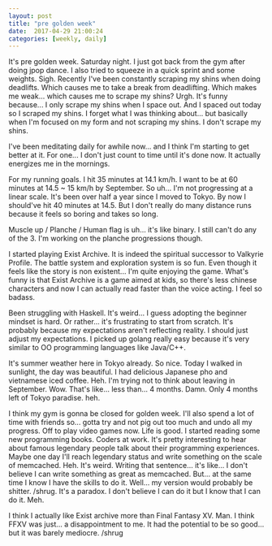 ```yaml
---
layout: post
title: "pre golden week"
date:  2017-04-29 21:00:24
categories: [weekly, daily]
---
```

It's pre golden week. Saturday night. I just got back from the gym after doing jpop dance. I also tried to squeeze in a quick sprint and some weights. Sigh. Recently I've been constantly scraping my shins when doing deadlifts. Which causes me to take a break from deadlifting. Which makes me weak... which causes me to scrape my shins? Urgh. It's funny because... I only scrape my shins when I space out. And I spaced out today so I scraped my shins. I forget what I was thinking about... but basically when I'm focused on my form and not scraping my shins. I don't scrape my shins. 

I've been meditating daily for awhile now... and I think I'm starting to get better at it. For one... I don't just count to time until it's done now. It actually energizes me in the mornings. 

For my running goals. I hit 35 minutes at 14.1 km/h. I want to be at 60 minutes at 14.5 ~ 15 km/h by September. So uh... I'm not progressing at a linear scale. It's been over half a year since I moved to Tokyo. By now I should've hit 40 minutes at 14.5. But I don't really do many distance runs because it feels so boring and takes so long.

Muscle up / Planche / Human flag is uh... it's like binary. I still can't do any of the 3. I'm working on the planche progressions though.

I started playing Exist Archive. It is indeed the spiritual successor to Valkyrie Profile. The battle system and exploration system is so fun. Even though it feels like the story is non existent... I'm quite enjoying the game. What's funny is that Exist Archive is a game aimed at kids, so there's less chinese characters and now I can actually read faster than the voice acting. I feel so badass.

Been struggling with Haskell. It's weird... I guess adopting the beginner mindset is hard. Or rather... it's frustrating to start from scratch. It's probably because my expectations aren't reflecting reality. I should just adjust my expectations. I picked up golang really easy because it's very similar to OO programming languages like Java/C++. 

It's summer weather here in Tokyo already. So nice. Today I walked in sunlight, the day was beautiful. I had delicious Japanese pho and vietnamese iced coffee. Heh. I'm trying not to think about leaving in September. Wow. That's like... less than... 4 months. Damn. Only 4 months left of Tokyo paradise. heh.

I think my gym is gonna be closed for golden week. I'll also spend a lot of time with friends so... gotta try and not pig out too much and undo all my progress. Off to play video games now. Life is good. I started reading some new programming books. Coders at work. It's pretty interesting to hear about famous legendary people talk about their programming experiences. Maybe one day I'll reach legendary status and write something on the scale of memcached. Heh. It's weird. Writing that sentence... it's like... I don't believe I can write something as great as memcached. But... at the same time I know I have the skills to do it. Well... my version would probably be shitter. /shrug. It's a paradox. I don't believe I can do it but I know that I can do it. Meh.

I think I actually like Exist archive more than Final Fantasy XV. Man. I think FFXV was just... a disappointment to me. It had the potential to be so good... but it was barely mediocre. /shrug
